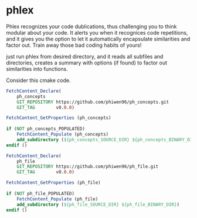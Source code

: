 # phlex
Phlex recognizes your code dublications, thus challenging you to think modular about your code. It alerts you when it recognices code repetitions, and it gives you the option to let it automatically encapsulate similarities and factor out. Train away those bad coding habits of yours!

<!-- Phlex learns your coding habits and makes development much easier, allowing you to focus on being creative in your coding and NOT getting disrupted with easy things such as setting up your project from scratch. phlex learns how you structure your projects and it basically lets you create a new project from scratch with just a new name for the project. Perfect tool for developing crossplatform applications for your big next multi-cloud application.  -->


just run phlex from desired directory, and it reads all subfiles and directories, creates a summary with options (if found) to factor out similarities into functions.

Consider this cmake code.
```cmake
FetchContent_Declare(
  	ph_concepts
  	GIT_REPOSITORY https://github.com/phiwen96/ph_concepts.git
  	GIT_TAG        v0.0.0)

FetchContent_GetProperties (ph_concepts)
	
if (NOT ph_concepts_POPULATED)
  	FetchContent_Populate (ph_concepts)
  	add_subdirectory (${ph_concepts_SOURCE_DIR} ${ph_concepts_BINARY_DIR})
endif ()

FetchContent_Declare(
  	ph_file
  	GIT_REPOSITORY https://github.com/phiwen96/ph_file.git
  	GIT_TAG        v0.0.0)

FetchContent_GetProperties (ph_file)
	
if (NOT ph_file_POPULATED)
  	FetchContent_Populate (ph_file)
  	add_subdirectory (${ph_file_SOURCE_DIR} ${ph_file_BINARY_DIR})
endif ()

```


<!-- Let's say you are working on your next big application, 
here is a taste of using phlex.
```console
foo@bar:~$ phlex 
<spotify> run
...
<spotify> finish
<spotify> file templates

file templates 
[
	{
		name: "class"
		word_count: 20
	}
	{
		name: "private lib file"
		word_count: 18
	}
]

<spotify> new private lib file
	name << Window
<spotify> 


name << "Window"




foo@bar:~Hej$  
```



```console
foo@bar:myApp$ phlex
{
	project_name: myApp
	last_push: 87 days ago
	versions: 7
	README.md: ""
}
```

example of a .phlex file, hint to it the things you want it to know, for example to let it know where and how to create a new file for your c++ application.


spotify/src/.phlex
```json
.cpp 

```
 -->
